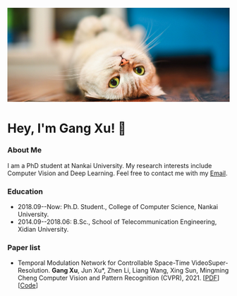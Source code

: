 ![image](https://github.com/CS-GangXu/CS-GangXu/blob/main/cat.png)

# Hey, I'm Gang Xu! :cherries:

### About Me
I am a PhD student at Nankai University. My research interests include Computer Vision and Deep Learning. Feel free to contact me with my [Email](gangxu@mail.nankai.edu.cn).

### Education
- 2018.09--Now: Ph.D. Student., College of Computer Science, Nankai University.
- 2014.09--2018.06: B.Sc., School of Telecommunication Engineering, Xidian University.

### Paper list
- Temporal Modulation Network for Controllable Space-Time VideoSuper-Resolution. **Gang Xu**, Jun Xu*, Zhen Li, Liang Wang, Xing Sun, Mingming Cheng
Computer Vision and Pattern Recognition (CVPR), 2021. [[PDF](https://www.baidu.com)][[Code](https://www.baidu.com)]
